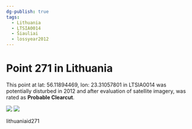 ```yaml
---
dg-publish: true
tags:
  - Lithuania
  - LTSIA0014
  - Šiauliai
  - lossyear2012
---
```


# Point 271 in Lithuania

This point at lat: 56.11894469, lon: 23.31057801 in LTSIA0014 was potentially disturbed in 2012 and after evaluation of satellite imagery, was rated as **Probable Clearcut**.

<div class='juxtapose' data-showcredits='false'>
<img src='https://baserow-backend-production20240528124524339000000001.s3.amazonaws.com/user_files/2DfByKelNbNNq8auj6Dk7RFDs5tKkDY6_384ddc45cbfe6e7cc753da5bc1ae5934808b4e211ddb2e3538143e0f2baad0a1.png' data-label='June 2011' />
<img src='https://baserow-backend-production20240528124524339000000001.s3.amazonaws.com/user_files/RXQ4rOYGHOqgX7r5QJKGnjGU8kKgbxaf_a994fa9d44437e5d4d92ba098f868d20f4cb1fb809abdb8629a04f9e2f92b405.png' data-label='June 2023' />
</div>

lithuaniaid271